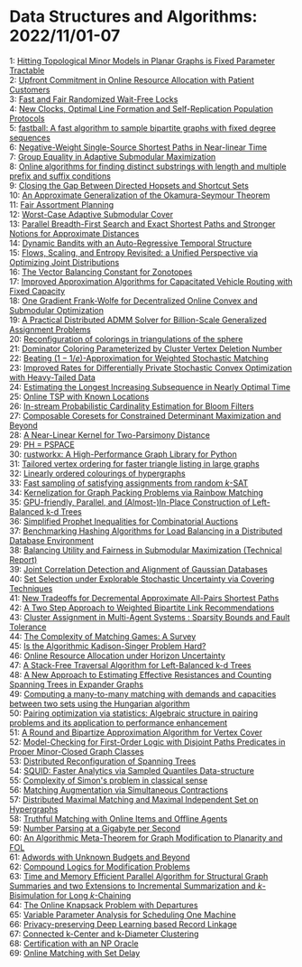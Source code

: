 # Data Structures and Algorithms: 2022/11/01-07  
1: [Hitting Topological Minor Models in Planar Graphs is Fixed Parameter  Tractable](https://doi.org/10.48550/arXiv.1907.02919)  
2: [Upfront Commitment in Online Resource Allocation with Patient Customers](https://doi.org/10.48550/arXiv.2108.03517)  
3: [Fast and Fair Randomized Wait-Free Locks](https://doi.org/10.48550/arXiv.2108.04520)  
4: [New Clocks, Optimal Line Formation and Self-Replication Population  Protocols](https://doi.org/10.48550/arXiv.2111.10822)  
5: [fastball: A fast algorithm to sample bipartite graphs with fixed degree  sequences](https://doi.org/10.48550/arXiv.2112.04017)  
6: [Negative-Weight Single-Source Shortest Paths in Near-linear Time](https://doi.org/10.48550/arXiv.2203.03456)  
7: [Group Equality in Adaptive Submodular Maximization](https://doi.org/10.48550/arXiv.2207.03364)  
8: [Online algorithms for finding distinct substrings with length and  multiple prefix and suffix conditions](https://doi.org/10.48550/arXiv.2207.04194)  
9: [Closing the Gap Between Directed Hopsets and Shortcut Sets](https://doi.org/10.48550/arXiv.2207.04507)  
10: [An Approximate Generalization of the Okamura-Seymour Theorem](https://doi.org/10.48550/arXiv.2208.00795)  
11: [Fair Assortment Planning](https://doi.org/10.48550/arXiv.2208.07341)  
12: [Worst-Case Adaptive Submodular Cover](https://doi.org/10.48550/arXiv.2210.13694)  
13: [Parallel Breadth-First Search and Exact Shortest Paths and Stronger  Notions for Approximate Distances](https://doi.org/10.48550/arXiv.2210.16351)  
14: [Dynamic Bandits with an Auto-Regressive Temporal Structure](https://doi.org/10.48550/arXiv.2210.16386)  
15: [Flows, Scaling, and Entropy Revisited: a Unified Perspective via  Optimizing Joint Distributions](https://doi.org/10.48550/arXiv.2210.16456)  
16: [The Vector Balancing Constant for Zonotopes](https://doi.org/10.48550/arXiv.2210.16460)  
17: [Improved Approximation Algorithms for Capacitated Vehicle Routing with  Fixed Capacity](https://doi.org/10.48550/arXiv.2210.16534)  
18: [One Gradient Frank-Wolfe for Decentralized Online Convex and Submodular  Optimization](https://doi.org/10.48550/arXiv.2210.16790)  
19: [A Practical Distributed ADMM Solver for Billion-Scale Generalized  Assignment Problems](https://doi.org/10.48550/arXiv.2210.16986)  
20: [Reconfiguration of colorings in triangulations of the sphere](https://doi.org/10.48550/arXiv.2210.17105)  
21: [Dominator Coloring Parameterized by Cluster Vertex Deletion Number](https://doi.org/10.48550/arXiv.2210.17321)  
22: [Beating $(1-1/e)$-Approximation for Weighted Stochastic Matching](https://doi.org/10.48550/arXiv.2210.17515)  
23: [Improved Rates for Differentially Private Stochastic Convex Optimization  with Heavy-Tailed Data](https://doi.org/10.48550/arXiv.2106.01336)  
24: [Estimating the Longest Increasing Subsequence in Nearly Optimal Time](https://doi.org/10.48550/arXiv.2112.05106)  
25: [Online TSP with Known Locations](https://doi.org/10.48550/arXiv.2210.14722)  
26: [In-stream Probabilistic Cardinality Estimation for Bloom Filters](https://doi.org/10.48550/arXiv.2210.15630)  
27: [Composable Coresets for Constrained Determinant Maximization and Beyond](https://doi.org/10.48550/arXiv.2211.00289)  
28: [A Near-Linear Kernel for Two-Parsimony Distance](https://doi.org/10.48550/arXiv.2211.00378)  
29: [PH = PSPACE](https://doi.org/10.48550/arXiv.1411.0628)  
30: [rustworkx: A High-Performance Graph Library for Python](https://doi.org/10.48550/arXiv.2110.15221)  
31: [Tailored vertex ordering for faster triangle listing in large graphs](https://doi.org/10.48550/arXiv.2203.04774)  
32: [Linearly ordered colourings of hypergraphs](https://doi.org/10.48550/arXiv.2204.05628)  
33: [Fast sampling of satisfying assignments from random $k$-SAT](https://doi.org/10.48550/arXiv.2206.15308)  
34: [Kernelization for Graph Packing Problems via Rainbow Matching](https://doi.org/10.48550/arXiv.2207.06874)  
35: [GPU-friendly, Parallel, and (Almost-)In-Place Construction of  Left-Balanced k-d Trees](https://doi.org/10.48550/arXiv.2211.00120)  
36: [Simplified Prophet Inequalities for Combinatorial Auctions](https://doi.org/10.48550/arXiv.2211.00707)  
37: [Benchmarking Hashing Algorithms for Load Balancing in a Distributed  Database Environment](https://doi.org/10.48550/arXiv.2211.00741)  
38: [Balancing Utility and Fairness in Submodular Maximization (Technical  Report)](https://doi.org/10.48550/arXiv.2211.00980)  
39: [Joint Correlation Detection and Alignment of Gaussian Databases](https://doi.org/10.48550/arXiv.2211.01069)  
40: [Set Selection under Explorable Stochastic Uncertainty via Covering  Techniques](https://doi.org/10.48550/arXiv.2211.01097)  
41: [New Tradeoffs for Decremental Approximate All-Pairs Shortest Paths](https://doi.org/10.48550/arXiv.2211.01152)  
42: [A Two Step Approach to Weighted Bipartite Link Recommendations](https://doi.org/10.48550/arXiv.2211.01153)  
43: [Cluster Assignment in Multi-Agent Systems : Sparsity Bounds and Fault  Tolerance](https://doi.org/10.48550/arXiv.2211.01316)  
44: [The Complexity of Matching Games: A Survey](https://doi.org/10.48550/arXiv.2202.06898)  
45: [Is the Algorithmic Kadison-Singer Problem Hard?](https://doi.org/10.48550/arXiv.2205.02161)  
46: [Online Resource Allocation under Horizon Uncertainty](https://doi.org/10.48550/arXiv.2206.13606)  
47: [A Stack-Free Traversal Algorithm for Left-Balanced k-d Trees](https://doi.org/10.48550/arXiv.2210.12859)  
48: [A New Approach to Estimating Effective Resistances and Counting Spanning  Trees in Expander Graphs](https://doi.org/10.48550/arXiv.2211.01468)  
49: [Computing a many-to-many matching with demands and capacities between  two sets using the Hungarian algorithm](https://doi.org/10.48550/arXiv.2211.01612)  
50: [Pairing optimization via statistics: Algebraic structure in pairing  problems and its application to performance enhancement](https://doi.org/10.48550/arXiv.2211.01661)  
51: [A Round and Bipartize Approximation Algorithm for Vertex Cover](https://doi.org/10.48550/arXiv.2211.01699)  
52: [Model-Checking for First-Order Logic with Disjoint Paths Predicates in  Proper Minor-Closed Graph Classes](https://doi.org/10.48550/arXiv.2211.01723)  
53: [Distributed Reconfiguration of Spanning Trees](https://doi.org/10.48550/arXiv.2211.01725)  
54: [SQUID: Faster Analytics via Sampled Quantiles Data-structure](https://doi.org/10.48550/arXiv.2211.01726)  
55: [Complexity of Simon's problem in classical sense](https://doi.org/10.48550/arXiv.2211.01776)  
56: [Matching Augmentation via Simultaneous Contractions](https://doi.org/10.48550/arXiv.2211.01912)  
57: [Distributed Maximal Matching and Maximal Independent Set on Hypergraphs](https://doi.org/10.48550/arXiv.2211.01945)  
58: [Truthful Matching with Online Items and Offline Agents](https://doi.org/10.48550/arXiv.2211.02004)  
59: [Number Parsing at a Gigabyte per Second](https://doi.org/10.48550/arXiv.2101.11408)  
60: [An Algorithmic Meta-Theorem for Graph Modification to Planarity and FOL](https://doi.org/10.48550/arXiv.2106.03425)  
61: [Adwords with Unknown Budgets and Beyond](https://doi.org/10.48550/arXiv.2110.00504)  
62: [Compound Logics for Modification Problems](https://doi.org/10.48550/arXiv.2111.02755)  
63: [Time and Memory Efficient Parallel Algorithm for Structural Graph  Summaries and two Extensions to Incremental Summarization and  $k$-Bisimulation for Long $k$-Chaining](https://doi.org/10.48550/arXiv.2111.12493)  
64: [The Online Knapsack Problem with Departures](https://doi.org/10.48550/arXiv.2209.11934)  
65: [Variable Parameter Analysis for Scheduling One Machine](https://doi.org/10.48550/arXiv.2211.02107)  
66: [Privacy-preserving Deep Learning based Record Linkage](https://doi.org/10.48550/arXiv.2211.02161)  
67: [Connected k-Center and k-Diameter Clustering](https://doi.org/10.48550/arXiv.2211.02176)  
68: [Certification with an NP Oracle](https://doi.org/10.48550/arXiv.2211.02257)  
69: [Online Matching with Set Delay](https://doi.org/10.48550/arXiv.2211.02394)  